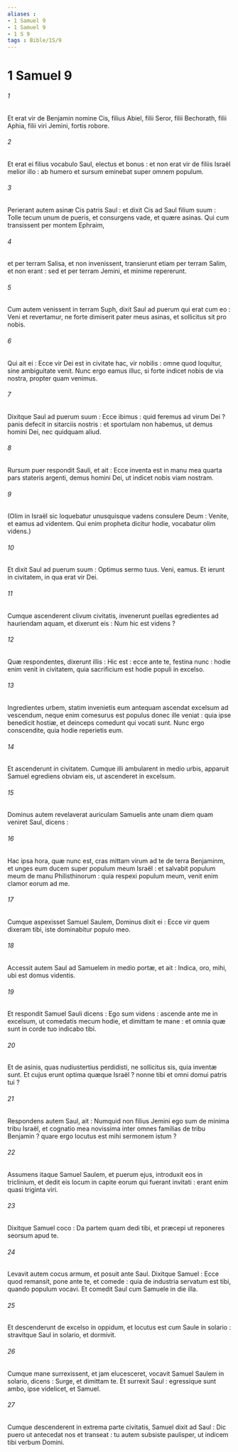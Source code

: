```yaml
---
aliases : 
- 1 Samuel 9
- 1 Samuel 9
- 1 S 9
tags : Bible/1S/9
---
```


# 1 Samuel 9

###### 1
Et erat vir de Benjamin nomine Cis, filius Abiel, filii Seror, filii Bechorath, filii Aphia, filii viri Jemini, fortis robore.
###### 2
Et erat ei filius vocabulo Saul, electus et bonus : et non erat vir de filiis Israël melior illo : ab humero et sursum eminebat super omnem populum.
###### 3
Perierant autem asinæ Cis patris Saul : et dixit Cis ad Saul filium suum : Tolle tecum unum de pueris, et consurgens vade, et quære asinas. Qui cum transissent per montem Ephraim,
###### 4
et per terram Salisa, et non invenissent, transierunt etiam per terram Salim, et non erant : sed et per terram Jemini, et minime repererunt.
###### 5
Cum autem venissent in terram Suph, dixit Saul ad puerum qui erat cum eo : Veni et revertamur, ne forte dimiserit pater meus asinas, et sollicitus sit pro nobis.
###### 6
Qui ait ei : Ecce vir Dei est in civitate hac, vir nobilis : omne quod loquitur, sine ambiguitate venit. Nunc ergo eamus illuc, si forte indicet nobis de via nostra, propter quam venimus.
###### 7
Dixitque Saul ad puerum suum : Ecce ibimus : quid feremus ad virum Dei ? panis defecit in sitarciis nostris : et sportulam non habemus, ut demus homini Dei, nec quidquam aliud.
###### 8
Rursum puer respondit Sauli, et ait : Ecce inventa est in manu mea quarta pars stateris argenti, demus homini Dei, ut indicet nobis viam nostram.
###### 9
(Olim in Israël sic loquebatur unusquisque vadens consulere Deum : Venite, et eamus ad videntem. Qui enim propheta dicitur hodie, vocabatur olim videns.)
###### 10
Et dixit Saul ad puerum suum : Optimus sermo tuus. Veni, eamus. Et ierunt in civitatem, in qua erat vir Dei.
###### 11
Cumque ascenderent clivum civitatis, invenerunt puellas egredientes ad hauriendam aquam, et dixerunt eis : Num hic est videns ?
###### 12
Quæ respondentes, dixerunt illis : Hic est : ecce ante te, festina nunc : hodie enim venit in civitatem, quia sacrificium est hodie populi in excelso.
###### 13
Ingredientes urbem, statim invenietis eum antequam ascendat excelsum ad vescendum, neque enim comesurus est populus donec ille veniat : quia ipse benedicit hostiæ, et deinceps comedunt qui vocati sunt. Nunc ergo conscendite, quia hodie reperietis eum.
###### 14
Et ascenderunt in civitatem. Cumque illi ambularent in medio urbis, apparuit Samuel egrediens obviam eis, ut ascenderet in excelsum.
###### 15
Dominus autem revelaverat auriculam Samuelis ante unam diem quam veniret Saul, dicens :
###### 16
Hac ipsa hora, quæ nunc est, cras mittam virum ad te de terra Benjaminm, et unges eum ducem super populum meum Israël : et salvabit populum meum de manu Philisthinorum : quia respexi populum meum, venit enim clamor eorum ad me.
###### 17
Cumque aspexisset Samuel Saulem, Dominus dixit ei : Ecce vir quem dixeram tibi, iste dominabitur populo meo.
###### 18
Accessit autem Saul ad Samuelem in medio portæ, et ait : Indica, oro, mihi, ubi est domus videntis.
###### 19
Et respondit Samuel Sauli dicens : Ego sum videns : ascende ante me in excelsum, ut comedatis mecum hodie, et dimittam te mane : et omnia quæ sunt in corde tuo indicabo tibi.
###### 20
Et de asinis, quas nudiustertius perdidisti, ne sollicitus sis, quia inventæ sunt. Et cujus erunt optima quæque Israël ? nonne tibi et omni domui patris tui ?
###### 21
Respondens autem Saul, ait : Numquid non filius Jemini ego sum de minima tribu Israël, et cognatio mea novissima inter omnes familias de tribu Benjamin ? quare ergo locutus est mihi sermonem istum ?
###### 22
Assumens itaque Samuel Saulem, et puerum ejus, introduxit eos in triclinium, et dedit eis locum in capite eorum qui fuerant invitati : erant enim quasi triginta viri.
###### 23
Dixitque Samuel coco : Da partem quam dedi tibi, et præcepi ut reponeres seorsum apud te.
###### 24
Levavit autem cocus armum, et posuit ante Saul. Dixitque Samuel : Ecce quod remansit, pone ante te, et comede : quia de industria servatum est tibi, quando populum vocavi. Et comedit Saul cum Samuele in die illa.
###### 25
Et descenderunt de excelso in oppidum, et locutus est cum Saule in solario : stravitque Saul in solario, et dormivit.
###### 26
Cumque mane surrexissent, et jam elucesceret, vocavit Samuel Saulem in solario, dicens : Surge, et dimittam te. Et surrexit Saul : egressique sunt ambo, ipse videlicet, et Samuel.
###### 27
Cumque descenderent in extrema parte civitatis, Samuel dixit ad Saul : Dic puero ut antecedat nos et transeat : tu autem subsiste paulisper, ut indicem tibi verbum Domini.

